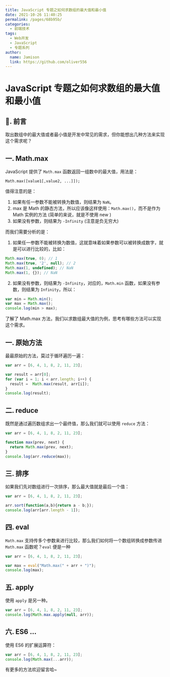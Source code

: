 ```yaml
---
title: JavaScript 专题之如何求数组的最大值和最小值
date: 2021-10-26 11:40:25
permalink: /pages/68b95b/
categories:
  - 前端技术
tags:
  - Web开发
  - JavaScript
  - 专题系列
author:
  name: Jamison
  link: https://github.com/oliver556
---
```


# JavaScript 专题之如何求数组的最大值和最小值

## 📖. 前言

取出数组中的最大值或者最小值是开发中常见的需求，但你能想出几种方法来实现这个需求呢？

## 一. Math.max

JavaScript 提供了 `Math.max` 函数返回一组数中的最大值，用法是：

```
Math.max([value1[,value2, ...]]);
```

值得注意的是：

1. 如果有任一参数不能被转换为数值，则结果为 `NaN`。
2. max 是 Math 的静态方法，所以应该像这样使用：`Math.max()`，而不是作为 Math 实例的方法 (简单的来说，就是不使用 new )
3. 如果没有参数，则结果为 `-Infinity` (注意是负无穷大)

而我们需要分析的是：

1. 如果任一参数不能被转换为数值，这就意味着如果参数可以被转换成数字，就是可以进行比较的，比如：

```js
Math.max(true, 0); // 1
Math.max(true, '2', null); // 2
Math.max(1, undefined); // NaN
Math.max(1, {}); // NaN
```

2. 如果没有参数，则结果为 `-Infinity`，对应的，`Math.min` 函数，如果没有参数，则结果为 `Infinity`，所以：

```js
var min = Math.min();
var max = Math.max();
console.log(min > max);
```

了解了 Math.max 方法，我们以求数组最大值的为例，思考有哪些方法可以实现这个需求。

## 一. 原始方法

最最原始的方法，莫过于循环遍历一遍：

```js
var arr = [6, 4, 1, 8, 2, 11, 23];

var result = arr[0];
for (var i = 1; i < arr.length; i++) {
  result =  Math.max(result, arr[i]);
}
console.log(result);
```

## 二. reduce

既然是通过遍历数组求出一个最终值，那么我们就可以使用 `reduce` 方法：

```js
var arr = [6, 4, 1, 8, 2, 11, 23];

function max(prev, next) {
  return Math.max(prev, next);
}
console.log(arr.reduce(max));
```

## 三. 排序

如果我们先对数组进行一次排序，那么最大值就是最后一个值：

```js
var arr = [6, 4, 1, 8, 2, 11, 23];

arr.sort(function(a,b){return a - b;});
console.log(arr[arr.length - 1]);
```

## 四. eval

`Math.max` 支持传多个参数来进行比较，那么我们如何将一个数组转换成参数传进 `Math.max` 函数呢？`eval` 便是一种

```js
var arr = [6, 4, 1, 8, 2, 11, 23];

var max = eval("Math.max(" + arr + ")");
console.log(max);
```

## 五. apply

使用 `apply` 是另一种。

```js
var arr = [6, 4, 1, 8, 2, 11, 23];
console.log(Math.max.apply(null, arr));
```

## 六. ES6 ...

使用 ES6 的扩展运算符：

```js
var arr = [6, 4, 1, 8, 2, 11, 23];
console.log(Math.max(...arr));
```

有更多的方法欢迎留言哈~
